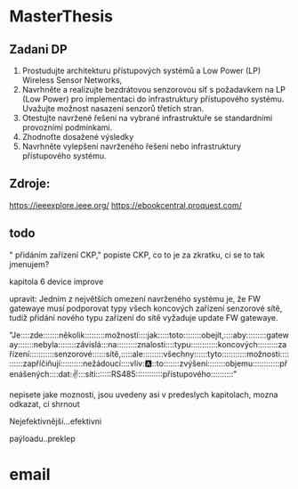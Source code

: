 # MasterThesis

## Zadani DP
1. Prostudujte architekturu přístupových systémů a Low Power (LP) Wireless Sensor Networks, 
2. Navrhněte a realizujte bezdrátovou senzorovou síť s požadavkem na LP (Low Power) pro implementaci do infrastruktury přístupového systému. Uvažujte možnost nasazení senzorů třetích stran.  
3. Otestujte navržené řešení na vybrané infrastruktuře se standardními provozními podmínkami.  
4. Zhodnoťte dosažené výsledky 
5. Navrhněte vylepšení navrženého řešení nebo infrastruktury přístupového systému.


## Zdroje:
https://ieeexplore.ieee.org/
https://ebookcentral.proquest.com/




## todo

" přidáním zařízení CKP," popiste CKP, co to je za zkratku, ci se to tak jmenujem?


kapitola 6 device improve

upravit:
Jedním z největších omezení navrženého systému je, že FW gatewaye musí
podporovat typy všech koncových zařízení senzorové sítě, tudíž přidání nového
typu zařízení do sítě vyžaduje update FW gatewaye.

"Je::::zde:::::::několik:::::::::možností::::jak:::::toto::::::::obejít,::::aby:::::::::gateway:::::::nebyla::::::::závislá:::na:::::::::znalosti::::typu::::::::::::koncových:::::::::zařízení:::::::::::senzorové::::::sítě,:::::ale:::::::::všechny::::::tyto:::::::::::možnosti::::::::::zapříčiňují::::::::::nežádoucí::::vliv::a:::to:::::::zvýšení::::::::objemu::::::::::::přenášených::::dat::v::::síti:::::::RS485::::::::::::přístupového::::::::::"

nepisete jake moznosti, jsou uvedeny asi v predeslych kapitolach, mozna odkazat, ci shrnout

Nejefektivnější...efektivni

paýloadu..preklep





# email


